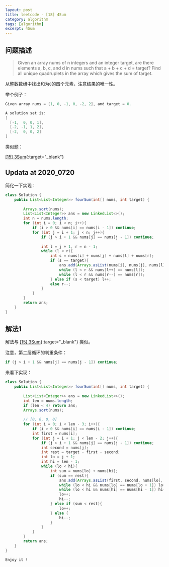 ```yaml
---
layout: post
title: leetcode - [18] 4Sum
category: algorithm
tags: [algorithm]
excerpt: 4Sum
---
```


## 问题描述  

> Given an array nums of n integers and an integer target, are there elements a, b, c, and d in nums such that a + b + c + d = target? Find all unique quadruplets in the array which gives the sum of target.  

从整数数组中找出和为`0`的四个元素，注意结果的唯一性。  


举个例子：  

``` java
Given array nums = [1, 0, -1, 0, -2, 2], and target = 0.

A solution set is:
[
  [-1,  0, 0, 1],
  [-2, -1, 1, 2],
  [-2,  0, 0, 2]
]
```

类似题：  

[[15] 3Sum](http://yaoyichen.cn/algorithm/2020/06/29/leetcode-15.html){:target="_blank"}  


## Updata at 2020_0720  

简化一下实现：  


``` java
class Solution {
    public List<List<Integer>> fourSum(int[] nums, int target) {
        
        Arrays.sort(nums);
        List<List<Integer>> ans = new LinkedList<>();
        int n = nums.length;
        for (int i = 0; i < n; i++){
            if (i > 0 && nums[i] == nums[i - 1]) continue;
            for (int j = i + 1; j < n; j++){
                if (j > i + 1 && nums[j] == nums[j - 1]) continue;
                
                int l = j + 1, r = n - 1;
                while (l < r){
                    int s = nums[i] + nums[j] + nums[l] + nums[r];
                    if (s == target){
                        ans.add(Arrays.asList(nums[i], nums[j], nums[l], nums[r]));
                        while (l < r && nums[l++] == nums[l]);
                        while (l < r && nums[r--] == nums[r]);
                    } else if (s < target) l++;
                    else r--;
                }
            }
        }
        return ans;
    }
}
```


## 解法1  


解法与 [[15] 3Sum](http://yaoyichen.cn/algorithm/2020/06/29/leetcode-15.html){:target="_blank"}  类似。  


注意，第二层循环的判重条件：  

``` java
if (j > i + 1 && nums[j] == nums[j - 1]) continue;
```


来看下实现：  


``` java
class Solution {
    public List<List<Integer>> fourSum(int[] nums, int target) {
        
        List<List<Integer>> ans = new LinkedList<>();
        int len = nums.length;
        if (len < 4) return ans;
        Arrays.sort(nums);
        
        // [0, 0, 0, 0]
        for (int i = 0; i < len - 3; i++){
            if (i > 0 && nums[i] == nums[i - 1]) continue;
            int first = nums[i];
            for (int j = i + 1; j < len - 2; j++){
                if (j > i + 1 && nums[j] == nums[j - 1]) continue;
                int second = nums[j];
                int rest = target - first - second;
                int lo = j + 1;
                int hi = len - 1;
                while (lo < hi){
                    int sum = nums[lo] + nums[hi];
                    if (sum == rest){
                        ans.add(Arrays.asList(first, second, nums[lo], nums[hi]));
                        while (lo < hi && nums[lo] == nums[lo + 1]) lo++;
                        while (lo < hi && nums[hi] == nums[hi - 1]) hi--;
                        lo++;
                        hi--;
                    } else if (sum < rest){
                        lo++;
                    } else {
                        hi--;
                    }
                }
            }
        }
        return ans;
    }
}
```

`Enjoy it ! `